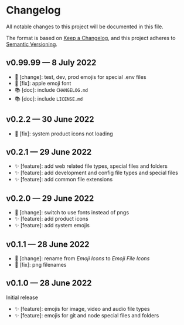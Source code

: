 # Changelog

All notable changes to this project will be documented in this file.

The format is based on [Keep a Changelog](https://keepachangelog.com/en/1.0.0/),
and this project adheres to [Semantic Versioning](https://semver.org/spec/v2.0.0.html).

## v0.99.99 — 8 July 2022

- 🔀 [change]: test, dev, prod emojis for special .env files
- 🔧 [fix]: apple emoji font
- 📚 [doc]: include `CHANGELOG.md`
- 📚 [doc]: include `LICENSE.md`

## v0.2.2 — 30 June 2022

- 🔧 [fix]: system product icons not loading

## v0.2.1 — 29 June 2022

- ✨ [feature]: add web related file types, special files and folders
- ✨ [feature]: add development and config file types and special files
- ✨ [feature]: add common file extensions

## v0.2.0 — 29 June 2022

- 🔀 [change]: switch to use fonts instead of pngs
- ✨ [feature]: add product icons
- ✨ [feature]: add system emojis

## v0.1.1 — 28 June 2022

- 🔀 [change]: rename from *Emoji Icons* to *Emoji File Icons*
- 🔧 [fix]: png filenames

## v0.1.0 — 28 June 2022

Initial release

- ✨ [feature]: emojis for image, video and audio file types
- ✨ [feature]: emojis for git and node special files and folders

